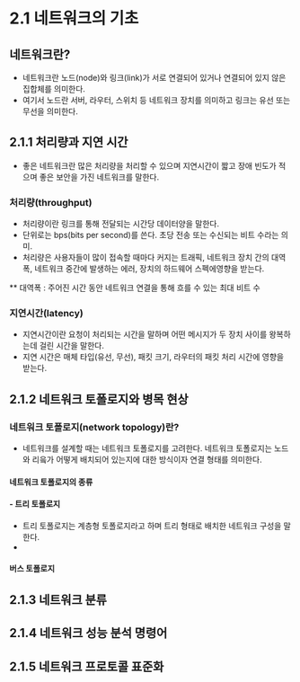 # 2.1 네트워크의 기초
## 네트워크란?
- 네트워크란 노드(node)와 링크(link)가 서로 연결되어 있거나 연결되어 있지 않은 집합체를 의미한다. 
- 여기서 노드란 서버, 라우터, 스위치 등 네트워크 장치를 의미하고 링크는 유선 또는 무선을 의미한다. 

## 2.1.1 처리량과 지연 시간 
- 좋은 네트워크란 많은 처리량을 처리할 수 있으며 지연시간이 짧고 장애 빈도가 적으며 좋은 보안을 가진 네트워크를 말한다. 

### 처리량(throughput)
- 처리량이란 링크를 통해 전달되는 시간당 데이터양을 말한다. 
- 단위로는 bps(bits per second)를 쓴다. 초당 전송 또는 수신되는 비트 수라는 의미.
- 처리량은 사용자들이 많이 접속할 때마다 커지는 트래픽, 네트워크 장치 간의 대역폭, 네트워크 중간에 발생하는 에러, 장치의 하드웨어 스펙에영향을 받는다. 

** 대역폭 : 주어진 시간 동안 네트워크 연결을 통해 흐를 수 있는 최대 비트 수

### 지연시간(latency)
- 지연시간이란 요청이 처리되는 시간을 말하며 어떤 메시지가 두 장치 사이를 왕복하는데 걸린 시간을 말한다. 
- 지연 시간은 매체 타입(유선, 무선), 패킷 크기, 라우터의 패킷 처리 시간에 영향을 받는다. 

## 2.1.2 네트워크 토폴로지와 병목 현상 
### 네트워크 토폴로지(network topology)란?
- 네트워크를 설계할 때는 네트워크 토폴로지를 고려한다. 
네트워크 토폴로지는 노드와 리읔가 어떻게 배치되어 있는지에 대한 방식이자 연결 형태를 의미한다. 

#### 네트워크 토폴로지의 종류
#### - 트리 토폴로지
- 트리 토폴로지는 계층형 토폴로지라고 하며 트리 형태로 배치한 네트워크 구성을 말한다.
- 

#### 버스 토폴로지

## 2.1.3 네트워크 분류

## 2.1.4 네트워크 성능 분석 명령어

## 2.1.5 네트워크 프로토콜 표준화